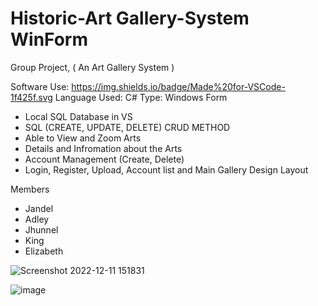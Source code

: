 # Historic-Art Gallery-System WinForm
Group Project, ( An Art Gallery System )

Software Use: https://img.shields.io/badge/Made%20for-VSCode-1f425f.svg
Language Used: C#
Type: Windows Form

- Local SQL Database in VS 
- SQL (CREATE, UPDATE, DELETE) CRUD METHOD
- Able to View and Zoom Arts 
- Details and Infromation about the Arts
- Account Management (Create, Delete)
- Login, Register, Upload, Account list and Main Gallery Design Layout

Members
- Jandel
- Adley
- Jhunnel
- King
- Elizabeth

![Screenshot 2022-12-11 151831](https://user-images.githubusercontent.com/99332717/206893589-05fad56b-b078-40d6-b7a9-94b438803807.png)

![image](https://user-images.githubusercontent.com/99332717/206893657-3849bf2f-a61a-4ec2-abfb-6e86d6e47432.png)
